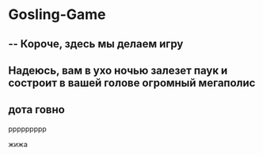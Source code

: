 # Gosling-Game
--
Короче, здесь мы делаем игру
--
Надеюсь, вам в ухо ночью залезет паук и состроит в вашей голове огромный мегаполис
--
дота говно
--
ppppppppp

жижа
